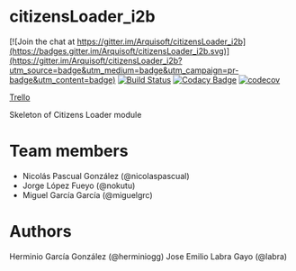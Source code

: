 # citizensLoader_i2b

[![Join the chat at https://gitter.im/Arquisoft/citizensLoader_i2b](https://badges.gitter.im/Arquisoft/citizensLoader_i2b.svg)](https://gitter.im/Arquisoft/citizensLoader_i2b?utm_source=badge&utm_medium=badge&utm_campaign=pr-badge&utm_content=badge)
[![Build Status](https://travis-ci.org/Arquisoft/citizensLoader_i2.svg?branch=master)](https://travis-ci.org/Arquisoft/citizensLoader_i2b)
[![Codacy Badge](https://api.codacy.com/project/badge/Grade/e680327c40a44a6b8378a8171066e341)](https://www.codacy.com/app/jelabra/citizensLoader_i2b?utm_source=github.com&utm_medium=referral&utm_content=Arquisoft/citizensLoader_i2b&utm_campaign=badger)
[![codecov](https://codecov.io/gh/Arquisoft/citizensLoader_i2b/branch/master/graph/badge.svg)](https://codecov.io/gh/Arquisoft/citizensLoader_i2b)

[Trello](https://trello.com/b/iNAVduNw)

Skeleton of Citizens Loader module

# Team members
* Nicolás Pascual González (@nicolaspascual)
* Jorge López Fueyo (@nokutu)
* Miguel García García (@miguelgrc)

# Authors

Herminio García González (@herminiogg)
Jose Emilio Labra Gayo (@labra)
